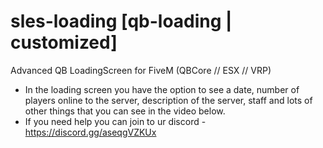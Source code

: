 # sles-loading [qb-loading | customized]
Advanced QB LoadingScreen for FiveM (QBCore // ESX // VRP)

- In the loading screen you have the option to see a date, number of players online to the server, description of the server, staff and lots of other things that you can see in the video below.
- If you need help you can join to ur discord - https://discord.gg/aseqgVZKUx
